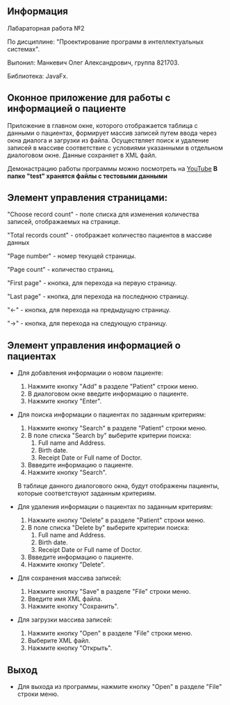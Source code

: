 Информация
------------

Лабараторная работа №2 

По дисциплине: "Проектирование программ в интеллектуальных системах".

Выпонил: Манкевич Олег Александрович, группа 821703.

Библиотека: JavaFx.

**Оконное приложение для работы с информацией о пациенте**
------------
Приложение в главном окне, которого отображается таблица с данными о пациентах, формирует массив записей путем ввода через окна 
диалога и загрузки из файла. Осуществляет поиск и удаление записей в массиве соответствие с условиями указанными в отдельном диалоговом окне. Данные сохраняет в XML файл.

Демонастрацию работы программы можно посмотреть на [YouTube](https://www.youtube.com/watch?v=N2glAdqWG48&t=)
**В папке "test" хранятся файлы с тестовыми данными**

Элемент управления страницами:
---------

"Choose record count" - поле списка для изменения количества записей,
отображаемых на странице.

"Total records count" - отображает количество пациентов в массиве
данных

"Page number" - номер текущей страницы.

"Page count" - количество страниц.

"First page" - кнопка, для перехода на первую страницу.

"Last page" - кнопка, для перехода на последнюю страницу.

"<-" - кнопка, для перехода на предыдущую страницу.

"->" - кнопка, для перехода на следующую страницу.

Элемент управления информацией о пациентах
----
- Для добавления информации о новом пациенте:
    
    1. Нажмите кнопку "Add" в разделе "Patient" строки меню. 
    2. В диалоговом окне введите информацию о пациенте.
    3. Нажмите кнопку "Enter".

- Для поиска информации о пациентах по заданным критериям:

    1. Нажмите кнопку "Search" в разделе "Patient" строки меню. 
    2. В поле списка "Search by" выберите критерии поиска:
        1) Full name and Address.
        2) Birth date.
        3) Receipt Date or Full name of Doctor.
    3. Ввведите информацию о пациенте.
    4. Нажмите кнопку "Search".
    
    В таблице данного диалогового окна, будут отображены пациенты, 
    которые соответствуют заданным критериям.

- Для удаления информации о пациентах по заданным критериям:

    1. Нажмите кнопку "Delete" в разделе "Patient" строки меню. 
    2. В поле списка "Delete by" выберите критерии поиска:
        1) Full name and Address.
        2) Birth date.
        3) Receipt Date or Full name of Doctor.
    3. Ввведите информацию о пациенте.
    4. Нажмите кнопку "Delete".
    
- Для сохранения массива записей:
    
    1. Нажмите кнопку "Save" в разделе "File" строки меню.
    2. Введите имя XML файла.
    3. Нажмите кнопку "Сохранить".
    
- Для загрузки массива записей:
    
    1. Нажмите кнопку "Open" в разделе "File" строки меню.
    2. Выберите XML файл.
    3. Нажмите кнопку "Открыть".

Выход
-----
- Для выхода из программы, нажмите кнопку "Open" 
  в разделе "File" строки меню.

